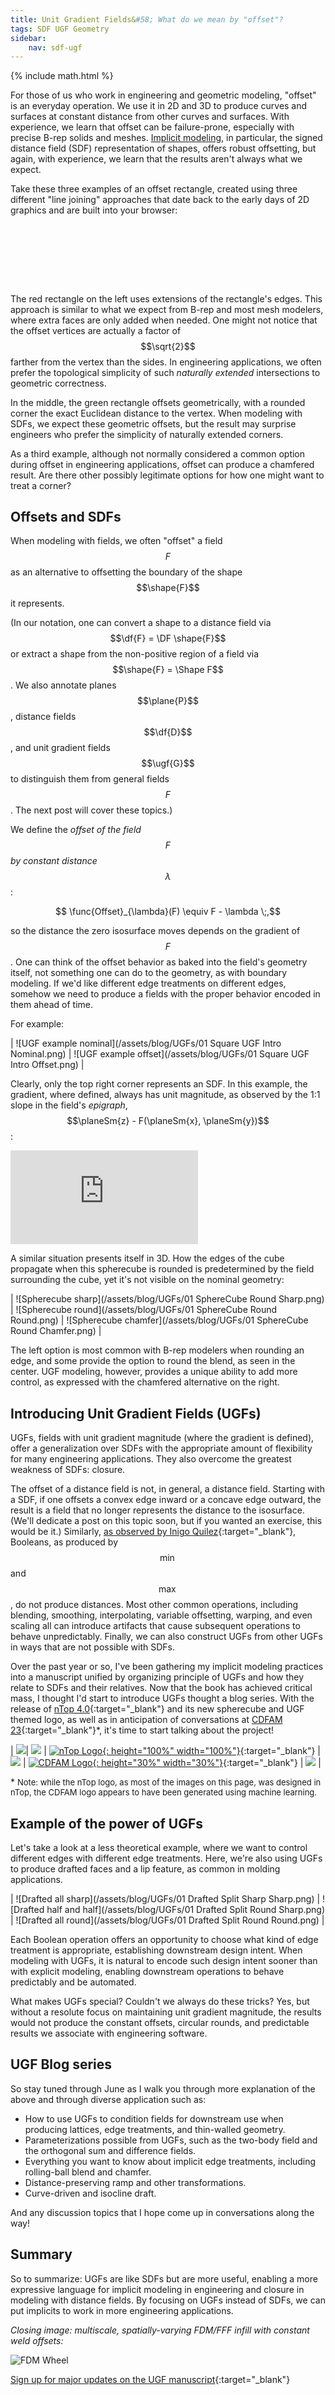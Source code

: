 ```yaml
---
title: Unit Gradient Fields&#58; What do we mean by "offset"?  
tags: SDF UGF Geometry
sidebar:
    nav: sdf-ugf
---
```

{% include math.html %}

For those of us who work in engineering and geometric modeling, "offset" is an everyday operation.  We use it in 2D and 3D to produce curves and surfaces at constant distance from other curves and surfaces.  With experience, we learn that offset can be failure-prone, especially with precise B-rep solids and meshes.  [Implicit modeling](https://www.blakecourter.com/2019/03/12/ntopology-implicits-basics.html), in particular, the signed distance field (SDF) representation of shapes, offers robust offsetting, but again, with experience, we learn that the results aren't always what we expect.  

Take these three examples of an offset rectangle, created using three different "line joining" approaches that date back to the early days of 2D graphics and are built into your browser:

<svg version="1.1" id="Layer_1" xmlns="http://www.w3.org/2000/svg" xmlns:xlink="http://www.w3.org/1999/xlink" x="0px" y="0px"
	 viewBox="50 75 596 114" style="enable-background:new 0 0 646 249;" xml:space="preserve">
<style type="text/css">
	.stroke0{fill:#CCB8B8;stroke:#331A1A;stroke-width:10;transition-duration: 0.6s;animation: expand-stroke 3s ease-in-out infinite alternate;}
	.fill0{fill:#CCB8B8;stroke:none;pointer-events:none;}
	.stroke1{fill:#B8CCB8;stroke:#1A331A;stroke-width:10;stroke-linejoin:round;transition-duration: 0.6s;animation: expand-stroke 3s ease-in-out 2s infinite alternate;}
	.fill1{fill:#B8CCB8;stroke:none;pointer-events:none;}
	.stroke2{fill:#B8B8CC;stroke:#1A1A33;stroke-width:10;stroke-linejoin:bevel;transition-duration: 0.6s;animation: expand-stroke 3s ease-in-out 4s infinite alternate;}
	.fill2{fill:#B8B8CC;stroke:none;pointer-events:none;}

	.stroke0:hover, .stroke1:hover, .stroke2:hover{
		animation: expand-hover 2s ease-in-out infinite alternate;
	}

	@keyframes expand-stroke {
	  from {stroke-width:10;}
	  to {stroke-width:25;}
	}

	@keyframes expand-hover {
	  from {stroke-width:25;}
	  to {stroke-width:50;}
	}

</style>
<g>
	<rect x="102" y="102" class="stroke0" width="102" height="63"/>
	<rect x="102" y="102" class="fill0" width="102" height="63"/>
</g>
<g>
	<rect x="300" y="102" class="stroke1" width="102" height="63"/>
	<rect x="300" y="102" class="fill1" width="102" height="63"/>
</g>
<g>
	<rect x="492" y="102" class="stroke2" width="102" height="63"/>
	<rect x="492" y="102" class="fill2" width="102" height="63"/>
</g>
</svg>

<!--more-->

The red rectangle on the left uses extensions of the rectangle's edges.  This approach is similar to what we expect from B-rep and most mesh modelers, where extra faces are only added when needed.  One might not notice that the offset vertices are actually a factor of $$\sqrt{2}$$ farther from the vertex than the sides.  In engineering applications, we often prefer the topological simplicity of such *naturally extended* intersections to geometric correctness.  

In the middle, the green rectangle offsets geometrically, with a rounded corner the exact Euclidean distance to the vertex.  When modeling with SDFs, we expect these geometric offsets, but the result may surprise engineers who prefer the simplicity of naturally extended corners.

As a third example, although not normally considered a common option during offset in engineering applications, offset can produce a chamfered result.  Are there other possibly legitimate options for how one might want to treat a corner?  

## Offsets and SDFs

When modeling with fields, we often "offset" a field $$F$$ as an alternative to offsetting the boundary of the shape $$\shape{F}$$ it represents. 

(In our notation, one can convert a shape to a distance field via $$\df{F} = \DF \shape{F}$$ or extract a shape from the non-positive region of a field via $$\shape{F} = \Shape F$$.  We also annotate planes $$\plane{P}$$, distance fields $$\df{D}$$, and unit gradient fields $$\ugf{G}$$ to distinguish them from general fields $$F$$.  The next post will cover these topics.)  

We define the *offset of the field* $$F$$ *by constant distance* $$\lambda$$:

$$ \func{Offset}_{\lambda}(F) \equiv F - \lambda \;,$$

so the distance the zero isosurface moves depends on the gradient of $$F$$.  One can think of the offset behavior as baked into the field's geometry itself, not something one can do to the geometry, as with boundary modeling.  If we'd like different edge treatments on different edges, somehow we need to produce a fields with the proper behavior encoded in them ahead of time.  

For example:

| ![UGF example nominal](/assets/blog/UGFs/01 Square UGF Intro Nominal.png) | ![UGF example offset](/assets/blog/UGFs/01 Square UGF Intro Offset.png) | 

Clearly, only the top right corner represents an SDF.  In this example, the gradient, where defined, always has unit magnitude, as observed by the 1:1 slope in the field's *epigraph*, $$\planeSm{z} - F(\planeSm{x}, \planeSm{y})$$:

<div class="extensions extensions--video"> <iframe title="Intro UGF 3D" frameborder="0" allowfullscreen mozallowfullscreen="true" webkitallowfullscreen="true" allow="autoplay; fullscreen; xr-spatial-tracking" xr-spatial-tracking execution-while-out-of-viewport execution-while-not-rendered web-share src="https://sketchfab.com/models/691afa46a83c4c25a95b844c5bb1e2ee/embed"> </iframe> </div>

A similar situation presents itself in 3D.  How the edges of the cube propagate when this spherecube is rounded is predetermined by the field surrounding the cube, yet it's not visible on the nominal geometry:

| ![Spherecube sharp](/assets/blog/UGFs/01 SphereCube Round Sharp.png) | ![Spherecube round](/assets/blog/UGFs/01 SphereCube Round Round.png) | ![Spherecube chamfer](/assets/blog/UGFs/01 SphereCube Round Chamfer.png) | 

The left option is most common with B-rep modelers when rounding an edge, and some provide the option to round the blend, as seen in the center.  UGF modeling, however, provides a unique ability to add more control, as expressed with the chamfered alternative on the right.

## Introducing Unit Gradient Fields (UGFs)

UGFs, fields with unit gradient magnitude (where the gradient is defined), offer a generalization over SDFs with the appropriate amount of flexibility for many engineering applications.  They also overcome the greatest weakness of SDFs: closure.

The offset of a distance field is not, in general, a distance field.  Starting with a SDF, if one offsets a convex edge inward or a concave edge outward, the result is a field that no longer represents the distance to the isosurface.  (We'll dedicate a post on this topic soon, but if you wanted an exercise, this would be it.)  Similarly, [as observed by Inigo Quilez](https://www.iquilezles.org/www/articles/interiordistance/interiordistance.htm){:target="_blank"}, Booleans, as produced by $$\min$$ and $$\max$$, do not produce distances.  Most other common operations, including blending, smoothing, interpolating, variable offsetting, warping, and even scaling all can introduce artifacts that cause subsequent operations to behave unpredictably.  Finally, we can also construct UGFs from other UGFs in ways that are not possible with SDFs.  

Over the past year or so, I've been gathering my implicit modeling practices into a manuscript unified by organizing principle of UGFs and how they relate to SDFs and their relatives.  Now that the book has achieved critical mass, I thought I'd start to introduce UGFs thought a blog series.  With the release of [nTop 4.0](https://ntop.com){:target="_blank"} and its new spherecube and UGF themed logo, as well as in anticipation of conversations at [CDFAM 23](https://cdfam.com/){:target="_blank"}&#42;, it's time to start talking about the project!  

| ![](/assets/Spacer-150.png)| ![](/assets/Spacer-150.png) | [![nTop Logo](/assets/blog/UGFs/nTop.jpg){: height="100%" width="100%"}](https://ntop.com){:target="_blank"} | ![](/assets/Spacer-150.png) | [![CDFAM Logo](/assets/blog/UGFs/cdfam.png){: height="30%" width="30%"}](https://cdfam.com/){:target="_blank"} | ![](/assets/Spacer-150.png) |

&#42; <font size="2"> Note: while the nTop logo, as most of the images on this page, was designed in nTop, the CDFAM logo appears to have been generated using machine learning. </font>

## Example of the power of UGFs

Let's take a look at a less theoretical example, where we want to control different edges with different edge treatments.  Here, we're also using UGFs to produce drafted faces and a lip feature, as common in molding applications.  

| ![Drafted all sharp](/assets/blog/UGFs/01 Drafted Split Sharp Sharp.png) | ![Drafted half and half](/assets/blog/UGFs/01 Drafted Split Round Sharp.png) | ![Drafted all round](/assets/blog/UGFs/01 Drafted Split Round Round.png) |

Each Boolean operation offers an opportunity to choose what kind of edge treatment is appropriate, establishing downstream design intent.  When modeling with UGFs, it is natural to encode such design intent sooner than with explicit modeling, enabling downstream operations to behave predictably and be automated.  

What makes UGFs special?  Couldn't we always do these tricks?  Yes, but without a resolute focus on maintaining unit gradient magnitude, the results would not produce the constant offsets, circular rounds, and predictable results we associate with engineering software.  

## UGF Blog series

So stay tuned through June as I walk you through more explanation of the above and through diverse application such as:

* How to use UGFs to condition fields for downstream use when producing lattices, edge treatments, and thin-walled geometry.
* Parameterizations possible from UGFs, such as the two-body field and the orthogonal sum and difference fields.  
* Everything you want to know about implicit edge treatments, including rolling-ball blend and chamfer.
* Distance-preserving ramp and other transformations.
* Curve-driven and isocline draft.

And any discussion topics that I hope come up in conversations along the way!

## Summary

So to summarize: UGFs are like SDFs but are more useful, enabling a more expressive language for implicit modeling in engineering and closure in modeling with distance fields.  By focusing on UGFs instead of SDFs, we can put implicits to work in more engineering applications.  

*Closing image: multiscale, spatially-varying FDM/FFF infill with constant weld offsets:*

![FDM Wheel](/assets/blog/UGFs/UGF-Wheel.svg)

[Sign up for major updates on the UGF manuscript](https://docs.google.com/forms/d/e/1FAIpQLSc7ODKkQD2kd8LXfOm2oLpm4oX-CWgO6g4Hz_fSaMZh3sm75Q/viewform?usp=sf_link){:target="_blank"}